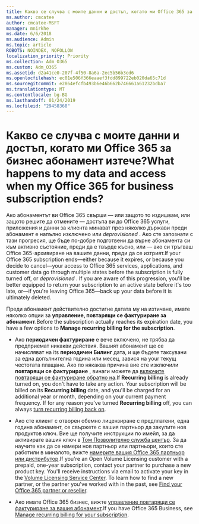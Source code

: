 ```yaml
---
title: Какво се случва с моите данни и достъп, когато ми Office 365 за бизнес абонамент изтече?
ms.author: cmcatee
author: cmcatee-MSFT
manager: mnirkhe
ms.date: 6/6/2018
ms.audience: Admin
ms.topic: article
ROBOTS: NOINDEX, NOFOLLOW
localization_priority: Priority
ms.collection: Adm_O365
ms.custom: Adm_O365
ms.assetid: d2a41ce0-207f-4f50-8a6a-2ec5b56b3ed6
ms.openlocfilehash: ec01e506f366eaaef3fdd899722eb020da65c71d
ms.sourcegitcommit: e2864efcfb493b6e46b662b746661a61232bdba7
ms.translationtype: MT
ms.contentlocale: bg-BG
ms.lasthandoff: 01/24/2019
ms.locfileid: "29458368"
---
```

# <a name="what-happens-to-my-data-and-access-when-my-office-365-for-business-subscription-ends"></a><span data-ttu-id="63256-102">Какво се случва с моите данни и достъп, когато ми Office 365 за бизнес абонамент изтече?</span><span class="sxs-lookup"><span data-stu-id="63256-102">What happens to my data and access when my Office 365 for business subscription ends?</span></span>

<span data-ttu-id="63256-p101">Ако абонаментът ви Office 365 свърши — или защото то издишвам, или защото решите да отмените — достъпа ви до Office 365 услуги, приложения и данни за клиента минават през няколко държави преди абонамент е напълно изключено или *deprovisioned*  . Ако сте запознати с тази прогресия, ще бъде по-добре подготвени да върне абонамента си към активно състояние, преди да е твърде късно, или — ако си тръгваш Office 365-архивиране на вашите данни, преди да се изтрият.</span><span class="sxs-lookup"><span data-stu-id="63256-p101">If your Office 365 subscription ends—either because it expires, or because you decide to cancel—your access to Office 365 services, applications, and customer data go through multiple states before the subscription is fully turned off, or  *deprovisioned*  . If you are aware of this progression, you'll be better equipped to return your subscription to an active state before it's too late, or—if you're leaving Office 365—back up your data before it is ultimately deleted.</span></span> 
  
<span data-ttu-id="63256-105">Преди абонамент действително достигне датата му на изтичане, имате няколко опции за **управление, повтарящи се фактуриране за абонамент**.</span><span class="sxs-lookup"><span data-stu-id="63256-105">Before the subscription actually reaches its expiration date, you have a few options to **Manage recurring billing for the subscription**.</span></span> 
  
- <span data-ttu-id="63256-p102">Ако **периодичен фактуриране** е вече включено, не трябва да предприемат никакви действия. Вашият абонамент ще се начисляват на its **периодичен Билинг** дата, и ще бъдете таксувани за една допълнителна година или месец, завися на your текущ честотата плащане. Ако по някаква причина вие сте изключили **повтарящи се фактуриране** , винаги можете да [включите повтарящи се фактуриране обратно на](https://support.office.com/article/8d83b530-f4ca-47f6-a666-e5791cbacc7e).</span><span class="sxs-lookup"><span data-stu-id="63256-p102">If **Recurring billing** is already turned on, you don't have to take any action. Your subscription will be billed on its **Recurring billing** date, and you'll be charged for an additional year or month, depending on your current payment frequency. If for any reason you've turned **Recurring billing** off, you can always [turn recurring billing back on](https://support.office.com/article/8d83b530-f4ca-47f6-a666-e5791cbacc7e).</span></span>
    
- <span data-ttu-id="63256-p103">Ако сте клиент с отворен обемно лицензиране с предплатени, една година абонамент, се свържете с вашия партньор да закупите нов продуктов ключ. Вие ще получите инструкции по имейл, за да активирате вашия ключ в [Том Позволително служба център](https://go.microsoft.com/fwlink/p/?LinkID=282016). За да научите как да се намери нов партньор или партньори, които сте работили в миналото, вижте [намерите вашия Office 365 партньор или дистрибутор](https://support.office.com/article/b6c18a9b-2aed-4c84-9d75-af709160258c).</span><span class="sxs-lookup"><span data-stu-id="63256-p103">If you're an Open Volume Licensing customer with a prepaid, one-year subscription, contact your partner to purchase a new product key. You'll receive instructions via email to activate your key in the [Volume Licensing Service Center](https://go.microsoft.com/fwlink/p/?LinkID=282016). To learn how to find a new partner, or the partner you've worked with in the past, see [Find your Office 365 partner or reseller](https://support.office.com/article/b6c18a9b-2aed-4c84-9d75-af709160258c).</span></span>
    
- <span data-ttu-id="63256-112">Ако имате Office 365 бизнес, вижте [управление повтарящи се фактуриране за вашия абонамент](https://support.office.com/article/8d83b530-f4ca-47f6-a666-e5791cbacc7e).</span><span class="sxs-lookup"><span data-stu-id="63256-112">If you have Office 365 Business, see [Manage recurring billing for your subscription](https://support.office.com/article/8d83b530-f4ca-47f6-a666-e5791cbacc7e).</span></span>
    

